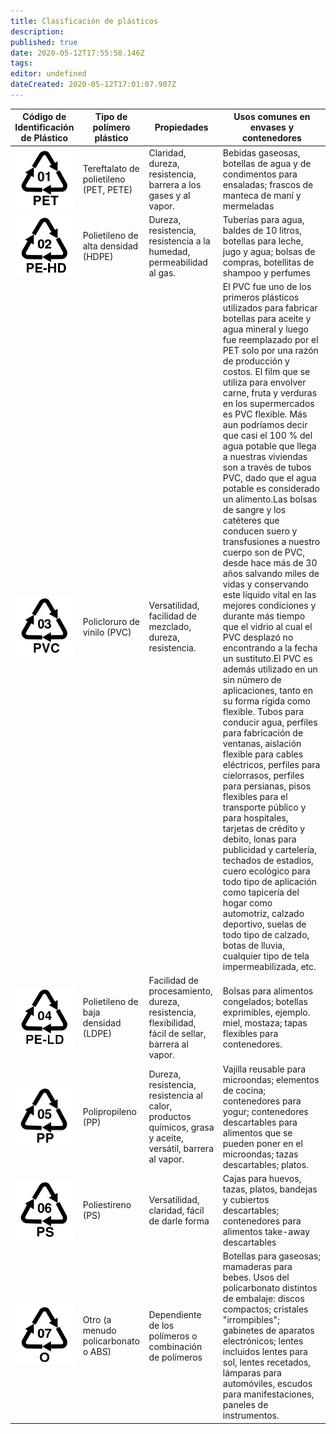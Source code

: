 ```yaml
---
title: Clasificación de plásticos 
description: 
published: true
date: 2020-05-12T17:55:58.146Z
tags: 
editor: undefined
dateCreated: 2020-05-12T17:01:07.907Z
---
```


|Código de Identificación de Plástico | Tipo de polímero plástico | Propiedades | Usos comunes en envases y contenedores|
|-|-|-|-|
| ![a_013.png](/ae39995085b445b084de41c5480fe2e7.png)|Tereftalato de polietileno (PET, PETE)|Claridad, dureza, resistencia, barrera a los gases y al vapor.|Bebidas gaseosas, botellas de agua y de condimentos para ensaladas; frascos de manteca de maní y mermeladas|
| ![a_012.png](/d6aceb037e754bc8812149cfda4e2ed4.png) | Polietileno de alta densidad (HDPE)|Dureza, resistencia, resistencia a la humedad, permeabilidad al gas. |Tuberías para agua, baldes de 10 litros, botellas para leche, jugo y agua; bolsas de compras, botellitas de shampoo y perfumes|
| ![a_005.png](/0fb46eb5ed1146f79df8d7147583b117.png) | Policloruro de vinilo (PVC) | Versatilidad, facilidad de mezclado, dureza, resistencia. | El PVC fue uno de los primeros plásticos utilizados para fabricar botellas para aceite y agua mineral y luego fue reemplazado por el PET solo por una razón de producción y costos. El film que se utiliza para envolver carne, fruta y verduras en los supermercados es PVC flexible. Más aun podríamos decir que casi el 100 % del agua potable que llega a nuestras viviendas son a través de tubos PVC, dado que el agua potable es considerado un alimento.Las bolsas de sangre y los catéteres que conducen suero y transfusiones a nuestro cuerpo son de PVC, desde hace más de 30 años salvando miles de vidas y conservando este líquido vital en las mejores condiciones y durante más tiempo que el vidrio al cual el PVC desplazó no encontrando a la fecha un sustituto.El PVC es además utilizado en un sin número de aplicaciones, tanto en su forma rígida como flexible. Tubos para conducir agua, perfiles para fabricación de ventanas, aislación flexible para cables eléctricos, perfiles para cielorrasos, perfiles para persianas, pisos flexibles para el transporte público y para hospitales, tarjetas de crédito y debito, lonas para publicidad y cartelería, techados de estadios, cuero ecológico para todo tipo de aplicación como tapicería del hogar como automotriz, calzado deportivo, suelas de todo tipo de calzado, botas de lluvia, cualquier tipo de tela impermeabilizada, etc. |
| ![a_010.png](/e4708626c3ec4a25ba2174ee9ef4a826.png) | Polietileno de baja densidad (LDPE) |Facilidad de procesamiento, dureza, resistencia, flexibilidad, fácil de sellar, barrera al vapor. |Bolsas para alimentos congelados; botellas exprimibles, ejemplo. miel, mostaza; tapas flexibles para contenedores.|
| ![a_004.png](/e379c3872b424731a7072230defff3d7.png) | Polipropileno (PP) | Dureza, resistencia, resistencia al calor, productos químicos, grasa y aceite, versátil, barrera al vapor. | Vajilla reusable para microondas; elementos de cocina; contenedores para yogur; contenedores descartables para alimentos que se pueden poner en el microondas; tazas descartables; platos.|
| ![a_006.png](/a3aec6f2e86240c0b6e55452cbbf355c.png) | Poliestireno (PS)|Versatilidad, claridad, fácil de darle forma |Cajas para huevos, tazas, platos, bandejas y cubiertos descartables; contenedores para alimentos take-away descartables|
| ![a_002.png](/88d4aa365c984f6086e46dc164b2aab3.png)|Otro (a menudo policarbonato o ABS)|Dependiente de los polímeros o combinación de polímeros|Botellas para gaseosas; mamaderas para bebes. Usos del policarbonato distintos de embalaje: discos compactos; cristales "irrompibles"; gabinetes de aparatos electrónicos; lentes incluidos lentes para sol, lentes recetados, lámparas para automóviles, escudos para manifestaciones, paneles de instrumentos.|
